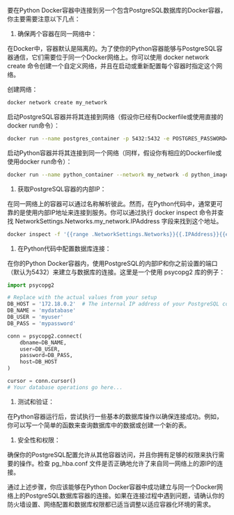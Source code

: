 要在Python Docker容器中连接到另一个包含PostgreSQL数据库的Docker容器，你主要需要注意以下几点：


1. 确保两个容器在同一网络中：

 在Docker中，容器默认是隔离的。为了使你的Python容器能够与PostgreSQL容器通信，它们需要位于同一个Docker网络上。你可以使用 docker network create 命令创建一个自定义网络，并且在启动或重新配置每个容器时指定这个网络。

创建网络：

```bash
docker network create my_network
```

启动PostgreSQL容器并将其连接到网络（假设你已经有Dockerfile或使用直接的docker run命令）：

```bash
docker run --name postgres_container -p 5432:5432 -e POSTGRES_PASSWORD=mysecretpassword --network my_network -d postgres
```

启动Python容器并将其连接到同一个网络（同样，假设你有相应的Dockerfile或使用docker run命令）：

```bash
docker run --name python_container --network my_network -d python_image
```

1. 获取PostgreSQL容器的内部IP：

 在同一网络上的容器可以通过名称解析彼此。然而，在Python代码中，通常更可靠的是使用内部IP地址来连接到服务。你可以通过执行 docker inspect 命令并查找 NetworkSettings.Networks.my_network.IPAddress 字段来找到这个地址。

```bash
docker inspect -f '{{range .NetworkSettings.Networks}}{{.IPAddress}}{{end}}' postgres_container
```

1. 在Python代码中配置数据库连接：

 在你的Python Docker容器内，使用PostgreSQL的内部IP和你之前设置的端口（默认为5432）来建立与数据库的连接。这里是一个使用 psycopg2 库的例子：

```python
import psycopg2

# Replace with the actual values from your setup
DB_HOST = '172.18.0.2'  # The internal IP address of your PostgreSQL container
DB_NAME = 'mydatabase'
DB_USER = 'myuser'
DB_PASS = 'mypassword'

conn = psycopg2.connect(
    dbname=DB_NAME,
    user=DB_USER,
    password=DB_PASS,
    host=DB_HOST
)

cursor = conn.cursor()
# Your database operations go here...

```

1. 测试和验证：

 在Python容器运行后，尝试执行一些基本的数据库操作以确保连接成功。例如，你可以写一个简单的函数来查询数据库中的数据或创建一个新的表。

1. 安全性和权限：

 确保你的PostgreSQL配置允许从其他容器访问，并且你拥有足够的权限来执行需要的操作。检查 pg_hba.conf 文件是否正确地允许了来自同一网络上的源IP的连接。


通过上述步骤，你应该能够在Python Docker容器中成功建立与同一个Docker网络上的PostgreSQL数据库容器的连接。如果在连接过程中遇到问题，请确认你的防火墙设置、网络配置和数据库权限都已适当调整以适应容器化环境的需求。